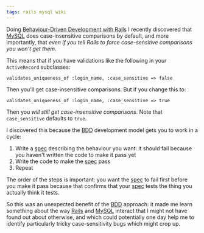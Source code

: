 ```yaml
---
tags: rails mysql wiki
---
```


Doing [Behaviour-Driven Development with Rails](/wiki/Behaviour-Driven_Development_with_Rails) I recently discovered that [MySQL](/wiki/MySQL) does case-insensitive comparisons by default, and more importantly, that _even if you tell Rails to force case-sensitive comparisons you won't get them_.

This means that if you have validations like the following in your `ActiveRecord` subclasses:

    validates_uniqueness_of :login_name, :case_sensitive => false

Then you'll get case-insensitive comparisons. But if you change this to:

    validates_uniqueness_of :login_name, :case_sensitive => true

Then you _will still get case-insensitive comparisons_. Note that `case_sensitive` defaults to `true`.

I discovered this because the [BDD](/wiki/BDD) development model gets you to work in a cycle:

1.  Write a [spec](/wiki/spec) describing the behaviour you want: it should fail because you haven't written the code to make it pass yet
2.  Write the code to make the [spec](/wiki/spec) pass
3.  Repeat

The order of the steps is important: you want the [spec](/wiki/spec) to fail first before you make it pass because that confirms that your [spec](/wiki/spec) tests the thing you actually think it tests.

So this was an unexpected benefit of the [BDD](/wiki/BDD) approach: it made me learn something about the way [Rails](/wiki/Rails) and [MySQL](/wiki/MySQL) interact that I might not have found out about otherwise, and which could potentially one day help me to identify particularly tricky case-sensitivity bugs which might crop up.
